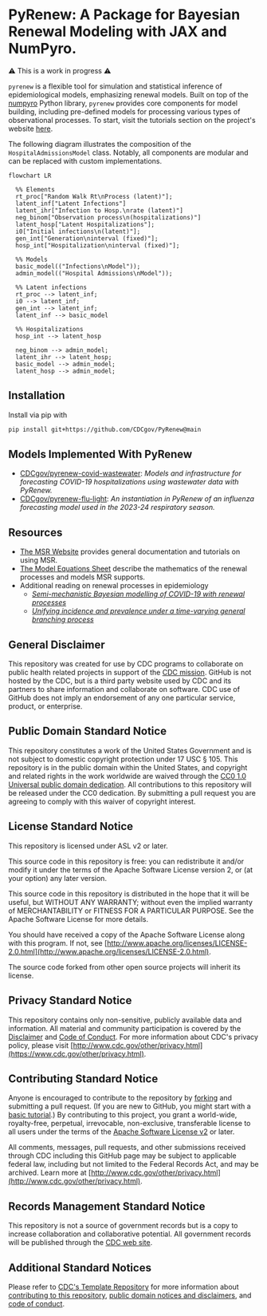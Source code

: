 # PyRenew: A Package for Bayesian Renewal Modeling with JAX and NumPyro.

⚠️ This is a work in progress ⚠️

`pyrenew` is a flexible tool for simulation and statistical inference of epidemiological models, emphasizing renewal models. Built on top of the [numpyro](https://num.pyro.ai/) Python library, `pyrenew` provides core components for model building, including pre-defined models for processing various types of observational processes. To start, visit the tutorials section on the project's website [here](https://cdcgov.github.io/PyRenew/tutorials/index.html).

The following diagram illustrates the composition of the `HospitalAdmissionsModel` class. Notably, all components are modular and can be replaced with custom implementations.

```mermaid
flowchart LR

  %% Elements
  rt_proc["Random Walk Rt\nProcess (latent)"];
  latent_inf["Latent Infections"]
  latent_ihr["Infection to Hosp.\nrate (latent)"]
  neg_binom["Observation process\n(hospitalizations)"]
  latent_hosp["Latent Hospitalizations"];
  i0["Initial infections\n(latent)"];
  gen_int["Generation\ninterval (fixed)"];
  hosp_int["Hospitalization\ninterval (fixed)"];

  %% Models
  basic_model(("Infections\nModel"));
  admin_model(("Hospital Admissions\nModel"));

  %% Latent infections
  rt_proc --> latent_inf;
  i0 --> latent_inf;
  gen_int --> latent_inf;
  latent_inf --> basic_model

  %% Hospitalizations
  hosp_int --> latent_hosp

  neg_binom --> admin_model;
  latent_ihr --> latent_hosp;
  basic_model --> admin_model;
  latent_hosp --> admin_model;
```

## Installation

Install via pip with

```bash
pip install git+https://github.com/CDCgov/PyRenew@main
```

## Models Implemented With PyRenew

- [CDCgov/pyrenew-covid-wastewater](https://github.com/CDCgov/pyrenew-covid-wastewater): _Models and infrastructure for forecasting COVID-19 hospitalizations using wastewater data with PyRenew._
- [CDCgov/pyrenew-flu-light](https://github.com/CDCgov/pyrenew-flu-light/): _An instantiation in PyRenew of an influenza forecasting model used in the 2023-24 respiratory season._

## Resources

* [The MSR Website](https://cdcgov.github.io/PyRenew/tutorials/index.html) provides general documentation and tutorials on using MSR.
* [The Model Equations Sheet](https://github.com/CDCgov/PyRenew/blob/main/equations.md) describe the mathematics of the renewal processes and models MSR supports.
* Additional reading on renewal processes in epidemiology
  * [_Semi-mechanistic Bayesian modelling of COVID-19 with renewal processes_](https://academic.oup.com/jrsssa/article-pdf/186/4/601/54770289/qnad030.pdf)
  * [_Unifying incidence and prevalence under a time-varying general branching process_](https://link.springer.com/content/pdf/10.1007/s00285-023-01958-w.pdf)

## General Disclaimer

This repository was created for use by CDC programs to collaborate on public health related projects in support of the [CDC mission](https://www.cdc.gov/about/cdc/index.html#cdc_about_cio_mission-our-mission).  GitHub is not hosted by the CDC, but is a third party website used by CDC and its partners to share information and collaborate on software. CDC use of GitHub does not imply an endorsement of any one particular service, product, or enterprise.

## Public Domain Standard Notice

This repository constitutes a work of the United States Government and is not
subject to domestic copyright protection under 17 USC § 105. This repository is in
the public domain within the United States, and copyright and related rights in
the work worldwide are waived through the [CC0 1.0 Universal public domain dedication](https://creativecommons.org/publicdomain/zero/1.0/).
All contributions to this repository will be released under the CC0 dedication. By
submitting a pull request you are agreeing to comply with this waiver of
copyright interest.

## License Standard Notice

This repository is licensed under ASL v2 or later.

This source code in this repository is free: you can redistribute it and/or modify it under
the terms of the Apache Software License version 2, or (at your option) any
later version.

This source code in this repository is distributed in the hope that it will be useful, but WITHOUT ANY
WARRANTY; without even the implied warranty of MERCHANTABILITY or FITNESS FOR A
PARTICULAR PURPOSE. See the Apache Software License for more details.

You should have received a copy of the Apache Software License along with this
program. If not, see [http://www.apache.org/licenses/LICENSE-2.0.html](http://www.apache.org/licenses/LICENSE-2.0.html).

The source code forked from other open source projects will inherit its license.

## Privacy Standard Notice

This repository contains only non-sensitive, publicly available data and
information. All material and community participation is covered by the
[Disclaimer](https://github.com/CDCgov/template/blob/master/DISCLAIMER.md)
and [Code of Conduct](https://github.com/CDCgov/template/blob/master/code-of-conduct.md).
For more information about CDC's privacy policy, please visit [http://www.cdc.gov/other/privacy.html](https://www.cdc.gov/other/privacy.html).

## Contributing Standard Notice

Anyone is encouraged to contribute to the repository by [forking](https://help.github.com/articles/fork-a-repo)
and submitting a pull request. (If you are new to GitHub, you might start with a
[basic tutorial](https://help.github.com/articles/set-up-git).) By contributing
to this project, you grant a world-wide, royalty-free, perpetual, irrevocable,
non-exclusive, transferable license to all users under the terms of the
[Apache Software License v2](http://www.apache.org/licenses/LICENSE-2.0.html) or
later.

All comments, messages, pull requests, and other submissions received through
CDC including this GitHub page may be subject to applicable federal law, including but not limited to the Federal Records Act, and may be archived. Learn more at [http://www.cdc.gov/other/privacy.html](http://www.cdc.gov/other/privacy.html).

## Records Management Standard Notice

This repository is not a source of government records but is a copy to increase
collaboration and collaborative potential. All government records will be
published through the [CDC web site](http://www.cdc.gov).

## Additional Standard Notices

Please refer to [CDC's Template Repository](https://github.com/CDCgov/template)
for more information about [contributing to this repository](https://github.com/CDCgov/template/blob/master/CONTRIBUTING.md),
[public domain notices and disclaimers](https://github.com/CDCgov/template/blob/master/DISCLAIMER.md),
and [code of conduct](https://github.com/CDCgov/template/blob/master/code-of-conduct.md).
